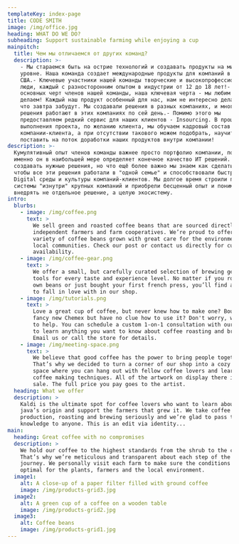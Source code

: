 ```yaml
---
templateKey: index-page
title: CODE SMITH
image: /img/office.jpg
heading: WHAT DO WE DO?
subheading: Support sustainable farming while enjoying a cup
mainpitch:
  title: Чем мы отличаемся от других команд?
  description: >-
    - Мы стараемся быть на острие технологий и создавать продукты на мировом
    уровне. Наша команда создает международные продукты для компаний в Европе и
    США.- Ключевые участники нашей команды творческие и высокопрофессиональные
    люди, каждый с разносторонним опытом в индустрии от 12 до 18 лет!- Одной из
    основных черт членов нашей команды, наша ключевая черта - мы любим то, что
    делаем! Каждый наш продукт особенный для нас, нам не интересно делать то,
    что завтра забудут. Мы создавали решения в разных компаниях, и многие наши
    решения работают в этих компаниях по сей день.- Помимо этого мы
    предоставляем редкий сервис для наших клиентов - Insourcing. В процессе
    выполнения проекта, по желанию клиента, мы обучаем кадровый состав
    компании-клиента, а при отсутствии такового можем подобрать, научить и
    поставить на поток доработки наших продуктов внутри компании!
description: >-
  Кумулятивный опыт членов команды важнее просто портфолио компании, поскольку
  именно он в наибольшей мере определяет конечное качество ИТ решений. Мы умеем
  создавать нужные решения, но что ещё более важно мы знаем как сделать так,
  чтобы все эти решения работали в "одной семье" и способствовали быстрому росту
  Digital среды и культуры компаний-клиентов. Мы долгое время строили подобные
  системы "изнутри" крупных компаний и приобрели бесценный опыт и понимание как
  внедрять не отдельное решение, а целую экосистему.
intro:
  blurbs:
    - image: /img/coffee.png
      text: >
        We sell green and roasted coffee beans that are sourced directly from
        independent farmers and farm cooperatives. We’re proud to offer a
        variety of coffee beans grown with great care for the environment and
        local communities. Check our post or contact us directly for current
        availability.
    - image: /img/coffee-gear.png
      text: >
        We offer a small, but carefully curated selection of brewing gear and
        tools for every taste and experience level. No matter if you roast your
        own beans or just bought your first french press, you’ll find a gadget
        to fall in love with in our shop.
    - image: /img/tutorials.png
      text: >
        Love a great cup of coffee, but never knew how to make one? Bought a
        fancy new Chemex but have no clue how to use it? Don't worry, we’re here
        to help. You can schedule a custom 1-on-1 consultation with our baristas
        to learn anything you want to know about coffee roasting and brewing.
        Email us or call the store for details.
    - image: /img/meeting-space.png
      text: >
        We believe that good coffee has the power to bring people together.
        That’s why we decided to turn a corner of our shop into a cozy meeting
        space where you can hang out with fellow coffee lovers and learn about
        coffee making techniques. All of the artwork on display there is for
        sale. The full price you pay goes to the artist.
  heading: What we offer
  description: >
    Kaldi is the ultimate spot for coffee lovers who want to learn about their
    java’s origin and support the farmers that grew it. We take coffee
    production, roasting and brewing seriously and we’re glad to pass that
    knowledge to anyone. This is an edit via identity...
main:
  heading: Great coffee with no compromises
  description: >
    We hold our coffee to the highest standards from the shrub to the cup.
    That’s why we’re meticulous and transparent about each step of the coffee’s
    journey. We personally visit each farm to make sure the conditions are
    optimal for the plants, farmers and the local environment.
  image1:
    alt: A close-up of a paper filter filled with ground coffee
    image: /img/products-grid3.jpg
  image2:
    alt: A green cup of a coffee on a wooden table
    image: /img/products-grid2.jpg
  image3:
    alt: Coffee beans
    image: /img/products-grid1.jpg
---
```


